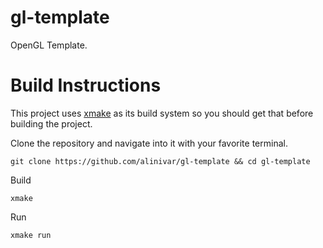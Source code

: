 # gl-template
OpenGL Template.

# Build Instructions

This project uses [xmake](https://xmake.io/#/) as its build system so you should get that before building the project.

Clone the repository and navigate into it with your favorite terminal.
```
git clone https://github.com/alinivar/gl-template && cd gl-template
```

Build
```
xmake
```

Run
```
xmake run
```
